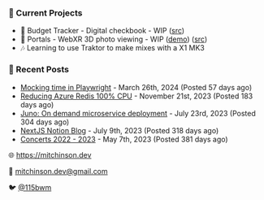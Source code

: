 ### 📌 Current Projects
- 💸 Budget Tracker - Digital checkbook - WIP ([src](https://github.com/bmitchinson/budget-entry))
- 📸 Portals - WebXR 3D photo viewing - WIP ([demo](https://portals.mitchinson.dev/)) ([src](https://github.com/bmitchinson/vr-jpg-viewer-webxr))
- 🎶 Learning to use Traktor to make mixes with a X1 MK3

### 📝 Recent Posts

- [Mocking time in Playwright](https://blog.mitchinson.dev/playwright-mock-time) - March 26th, 2024 (Posted 57 days ago)
- [Reducing Azure Redis 100% CPU](https://blog.mitchinson.dev/redis-cpu) - November 21st, 2023 (Posted 183 days ago)
- [Juno: On demand microservice deployment](https://blog.mitchinson.dev/juno) - July 23rd, 2023 (Posted 304 days ago)
- [NextJS Notion Blog](https://blog.mitchinson.dev/blog-2023) - July 9th, 2023 (Posted 318 days ago)
- [Concerts 2022 - 2023](https://blog.mitchinson.dev/concerts-2023) - May 7th, 2023 (Posted 381 days ago)

🌐 https://mitchinson.dev

💌 mitchinson.dev@gmail.com

🐦 [@115bwm](https://twitter.com/115bwm)